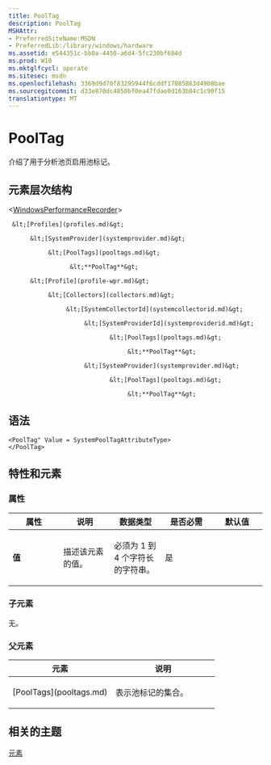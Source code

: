 ```yaml
---
title: PoolTag
description: PoolTag
MSHAttr:
- PreferredSiteName:MSDN
- PreferredLib:/library/windows/hardware
ms.assetid: e544351c-bb0a-4450-a6d4-5fc230bf684d
ms.prod: W10
ms.mktglfcycl: operate
ms.sitesec: msdn
ms.openlocfilehash: 3369d9d70f83295944f6cddf17085863d4908bae
ms.sourcegitcommit: d33e870dc4850bf0ea47fdae0d163b04c1c90f15
translationtype: MT
---
```

# <a name="pooltag"></a>PoolTag


介绍了用于分析池页启用池标记。

## <a name="element-hierarchy"></a>元素层次结构


&lt;[WindowsPerformanceRecorder](windowsperformancerecorder.md)&gt;

     &lt;[Profiles](profiles.md)&gt;

          &lt;[SystemProvider](systemprovider.md)&gt;

               &lt;[PoolTags](pooltags.md)&gt;

                     &lt;**PoolTag**&gt;

          &lt;[Profile](profile-wpr.md)&gt;

               &lt;[Collectors](collectors.md)&gt;

                    &lt;[SystemCollectorId](systemcollectorid.md)&gt;

                         &lt;[SystemProviderId](systemproviderid.md)&gt;

                                &lt;[PoolTags](pooltags.md)&gt;

                                     &lt;**PoolTag**&gt;

                         &lt;[SystemProvider](systemprovider.md)&gt;

                                &lt;[PoolTags](pooltags.md)&gt;

                                     &lt;**PoolTag**&gt;

## <a name="syntax"></a>语法


``` syntax
<PoolTag" Value = SystemPoolTagAttributeType>
</PoolTag>
```

## <a name="attributes-and-elements"></a>特性和元素


### <a name="attributes"></a>属性

<table>
<colgroup>
<col width="20%" />
<col width="20%" />
<col width="20%" />
<col width="20%" />
<col width="20%" />
</colgroup>
<thead>
<tr class="header">
<th>属性</th>
<th>说明</th>
<th>数据类型</th>
<th>是否必需</th>
<th>默认值</th>
</tr>
</thead>
<tbody>
<tr class="odd">
<td><p><strong>值</strong></p></td>
<td><p>描述该元素的值。</p></td>
<td><p>必须为 1 到 4 个字符长的字符串。</p></td>
<td><p>是</p></td>
<td><p></p></td>
</tr>
</tbody>
</table>

 

### <a name="child-elements"></a>子元素

无。

### <a name="parent-elements"></a>父元素

<table>
<colgroup>
<col width="50%" />
<col width="50%" />
</colgroup>
<thead>
<tr class="header">
<th>元素</th>
<th>说明</th>
</tr>
</thead>
<tbody>
<tr class="odd">
<td><p>[PoolTags](pooltags.md)</p></td>
<td><p>表示池标记的集合。</p></td>
</tr>
</tbody>
</table>

 

## <a name="related-topics"></a>相关的主题


[元素](elements.md)

 

 







